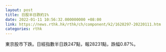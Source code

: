 ```yaml
---
layout: post
title: 日股半日跌約1%
date: 2022-01-11 10:56:32.000000000 +08:00
link: https://news.rthk.hk/rthk/ch/component/k2/1628297-20220111.htm
categories: rthk
---
```


東京股市下跌。日經指數半日跌247點，報28231點，跌幅0.87%。
